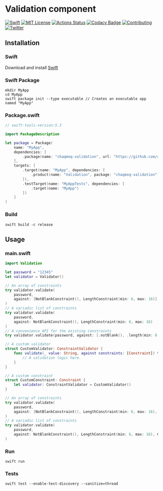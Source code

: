 # Validation component
[![Swift](https://img.shields.io/badge/swift-5.3-brightgreen.svg)](https://swift.org/download/#releases) [![MIT License](https://img.shields.io/badge/license-MIT-brightgreen.svg)](https://github.com/chaqmoq/validation/blob/master/LICENSE/) [![Actions Status](https://github.com/chaqmoq/validation/workflows/development/badge.svg)](https://github.com/chaqmoq/validation/actions) [![Codacy Badge](https://app.codacy.com/project/badge/Grade/42453f7665094aaaa44fc2d3836090ac)](https://www.codacy.com/gh/chaqmoq/validation?utm_source=github.com&amp;utm_medium=referral&amp;utm_content=chaqmoq/validation&amp;utm_campaign=Badge_Grade) [![Contributing](https://img.shields.io/badge/contributing-guide-brightgreen.svg)](https://github.com/chaqmoq/validation/blob/master/CONTRIBUTING.md) [![Twitter](https://img.shields.io/badge/twitter-chaqmoqdev-brightgreen.svg)](https://twitter.com/chaqmoqdev)

## Installation
### Swift
Download and install [Swift](https://swift.org/download)

### Swift Package
```shell
mkdir MyApp
cd MyApp
swift package init --type executable // Creates an executable app named "MyApp"
```

### Package.swift
```swift
// swift-tools-version:5.3

import PackageDescription

let package = Package(
    name: "MyApp",
    dependencies: [
        .package(name: "chaqmoq-validation", url: "https://github.com/chaqmoq/validation.git", .branch("master"))
    ],
    targets: [
        .target(name: "MyApp", dependencies: [
            .product(name: "Validation", package: "chaqmoq-validation"),
        ]),
        .testTarget(name: "MyAppTests", dependencies: [
            .target(name: "MyApp")
        ])
    ]
)
```

### Build
```shell
swift build -c release
```

## Usage
### main.swift

```swift
import Validation

let password = "12345"
let validator = Validator()

// An array of constraints
try validator.validate(
    password,
    against: [NotBlankConstraint(), LengthConstraint(min: 6, max: 16)]
)
// A variadic list of constraints
try validator.validate(
    password,
    against: NotBlankConstraint(), LengthConstraint(min: 6, max: 16)
)
// A convenience API for the existing constraints
try validator.validate(password, against: [.notBlank(), .length(min: 6, max: 16)])

// A custom validator
struct CustomValidator: ConstraintValidator {
    func validate(_ value: String, against constraints: [Constraint]) throws {
        // A validation logic here.
    }
}

// A custom constraint
struct CustomConstraint: Constraint {
    let validator: ConstraintValidator = CustomValidator()
}

// An array of constraints
try validator.validate(
    password,
    against: [NotBlankConstraint(), LengthConstraint(min: 6, max: 16), CustomConstraint()]
)
// A variadic list of constraints
try validator.validate(
    password,
    against: NotBlankConstraint(), LengthConstraint(min: 6, max: 16), CustomConstraint()
)
```

### Run
```shell
swift run
```

### Tests
```shell
swift test --enable-test-discovery --sanitize=thread
```
